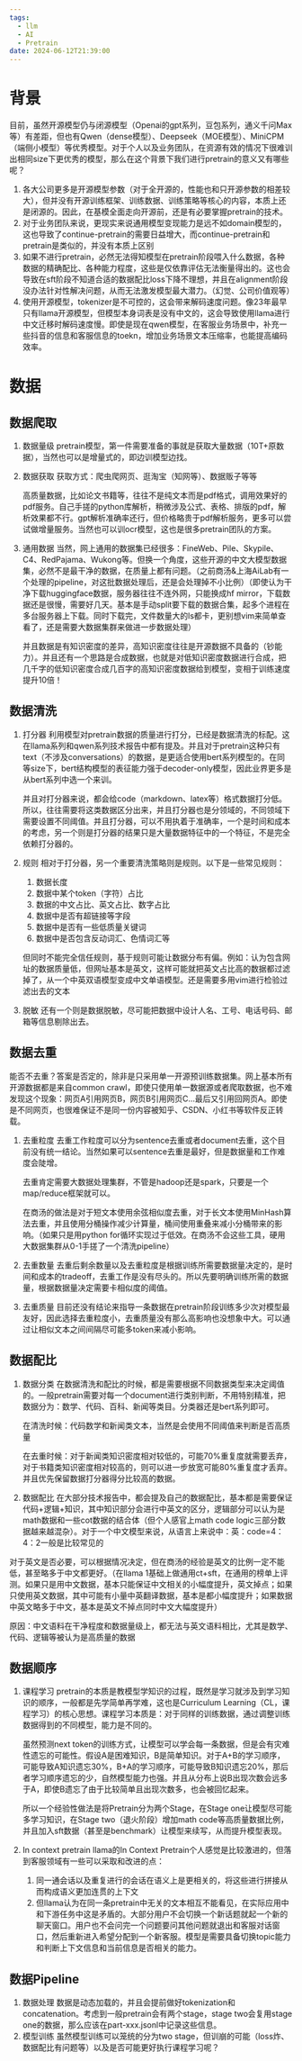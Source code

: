 ```yaml
---
tags:
  - llm
  - AI
  - Pretrain
date: 2024-06-12T21:39:00
---
```

# 背景

目前，虽然开源模型仍与闭源模型（Openai的gpt系列，豆包系列，通义千问Max等）有差距，但也有Qwen（dense模型）、Deepseek（MOE模型）、MiniCPM（端侧小模型）等优秀模型。对于个人以及业务团队，在资源有效的情况下很难训出相同size下更优秀的模型，那么在这个背景下我们进行pretrain的意义又有哪些呢？

1. 各大公司更多是开源模型参数（对于全开源的，性能也和只开源参数的相差较大），但并没有开源训练框架、训练数据、训练策略等核心的内容，本质上还是闭源的。因此，在基模全面走向开源前，还是有必要掌握pretrain的技术。
2. 对于业务团队来说，更现实来说通用模型变现能力是远不如domain模型的，这也导致了continue-pretrain的需要日益增大，而continue-pretrain和pretrain是类似的，并没有本质上区别
3. 如果不进行pretrain，必然无法得知模型在pretrain阶段喂入什么数据，各种数据的精确配比、各种能力程度，这些是仅依靠评估无法衡量得出的。这也会导致在sft阶段不知道合适的数据配比loss下降不理想，并且在alignment阶段没办法针对性解决问题，从而无法激发模型最大潜力。（幻觉、公司价值观等）
4. 使用开源模型，tokenizer是不可控的，这会带来解码速度问题。像23年最早只有llama开源模型，但模型本身词表是没有中文的，这会导致使用llama进行中文迁移时解码速度慢。即使是现在qwen模型，在客服业务场景中，补充一些抖音的信息和客服信息的toekn，增加业务场景文本压缩率，也能提高编码效率。

# 数据

## 数据爬取

1. 数据量级
	pretrain模型，第一件需要准备的事就是获取大量数据（10T+原数据），当然也可以是增量式的，即边训模型边找。

2. 数据获取
	获取方式：爬虫爬网页、逛淘宝（知网等）、数据贩子等等

	高质量数据，比如论文书籍等，往往不是纯文本而是pdf格式，调用效果好的pdf服务。自己手搓的python库解析，稍微涉及公式、表格、排版的pdf，解析效果都不行。gpt解析准确率还行，但价格略贵于pdf解析服务，更多可以尝试做增量服务。当然也可以训ocr模型，这也是很多pretrain团队的方案。

3. 通用数据
	当然，网上通用的数据集已经很多：FineWeb、Pile、Skypile、C4、RedPajama、Wukong等。但换一个角度，这些开源的中文大模型数据集，必然不是最干净的数据，在质量上都有问题。（之前商汤&上海AiLab有一个处理的pipeline，对这批数据处理后，还是会处理掉不小比例）（即使认为干净下载huggingface数据，服务器往往不连外网，只能换成hf mirror，下载数据还是很慢，需要好几天。基本是手动split要下载的数据合集，起多个进程在多台服务器上下载。同时下载完，文件数量大的ls都卡，更别想vim来简单查看了，还是需要大数据集群来做进一步数据处理）

	并且数据是有知识密度的差异，高知识密度往往是开源数据不具备的（钞能力）。并且还有一个思路是合成数据，也就是对低知识密度数据进行合成，把几千字的低知识密度合成几百字的高知识密度数据给到模型，变相于训练速度提升10倍！

## 数据清洗

1. 打分器
	利用模型对pretrain数据的质量进行打分，已经是数据清洗的标配。这在llama系列和qwen系列技术报告中都有提及。并且对于pretrain这种只有text（不涉及conversations）的数据，是更适合使用bert系列模型的。在同等size下，bert结构模型的表征能力强于decoder-only模型，因此业界更多是从bert系列中选一个来训。

	并且对打分器来说，都会给code（markdown、latex等）格式数据打分低。所以，往往需要将这类数据区分出来，并且打分器也是分领域的，不同领域下需要设置不同阈值。并且打分器，可以不用执着于准确率，一个是时间和成本的考虑，另一个则是打分器的结果只是大量数据特征中的一个特征，不是完全依赖打分器的。

2. 规则
	相对于打分器，另一个重要清洗策略则是规则。以下是一些常见规则：
	1. 数据长度
	2. 数据中某个token（字符）占比
	3. 数据的中文占比、英文占比、数字占比
	4. 数据中是否有超链接等字段
	5. 数据中是否有一些低质量关键词
	6. 数据中是否包含反动词汇、色情词汇等

	但同时不能完全信任规则，基于规则可能让数据分布有偏。例如：认为包含网址的数据质量低，但网址基本是英文，这样可能就把英文占比高的数据都过滤掉了，从一个中英双语模型变成中文单语模型。还是需要多用vim进行检验过滤出去的文本

3. 脱敏
	还有一个则是数据脱敏，尽可能把数据中设计人名、工号、电话号码、邮箱等信息剔除出去。

## 数据去重

能否不去重？答案是否定的，除非是只采用单一开源预训练数据集。网上基本所有开源数据都是来自common crawl，即使只使用单一数据源或者爬取数据，也不难发现这个现象：网页A引用网页B，网页B引用网页C...最后又引用回网页A。即使是不同网页，也很难保证不是同一份内容被知乎、CSDN、小红书等软件反正转载。

1. 去重粒度
	去重工作粒度可以分为sentence去重或者document去重，这个目前没有统一结论。当然如果可以sentence去重是最好，但是数据量和工作难度会陡增。

	去重肯定需要大数据处理集群，不管是hadoop还是spark，只要是一个map/reduce框架就可以。

	在商汤的做法是对于短文本使用余弦相似度去重，对于长文本使用MinHash算法去重，并且使用分桶操作减少计算量，桶间使用重叠来减小分桶带来的影响。（如果只是用python for循环实现过于低效。在商汤不会这些工具，硬用大数据集群从0-1手搓了一个清洗pipeline）
2. 去重数量
	去重后剩余数量以及去重粒度是根据训练所需要数据量决定的，是时间和成本的tradeoff，去重工作是没有尽头的。所以先要明确训练所需的数据量，根据数据量决定需要卡相似度的阈值。
3. 去重质量
	目前还没有结论来指导一条数据在pretrain阶段训练多少次对模型最友好，因此选择去重粒度小，去重质量没有那么高影响也没想象中大。可以通过让相似文本之间间隔尽可能多token来减小影响。


## 数据配比

1. 数据分类
	在数据清洗和配比的时候，都是需要根据不同数据类型来决定阈值的。一般pretrain需要对每一个document进行类别判断，不用特别精准，把数据分为：数学、代码、百科、新闻等类目。分类器还是bert系列即可。

	在清洗时候：代码数学和新闻类文本，当然是会使用不同阈值来判断是否高质量

	在去重时候：对于新闻类知识密度相对较低的，可能70%重复度就需要丢弃，对于书籍类知识密度相对较高的，则可以进一步放宽可能80%重复度才丢弃。并且优先保留数据打分器得分比较高的数据。
2. 数据配比
	在大部分技术报告中，都会提及自己的数据配比，基本都是需要保证代码+逻辑+知识，其中知识部分会进行中英文的区分，逻辑部分可以认为是math数据和一些cot数据的结合体（但个人感官上math code logic三部分数据越来越混杂）。对于一个中文模型来说，从语言上来说中：英：code=4：4：2一般是比较常见的

对于英文是否必要，可以根据情况决定，但在商汤的经验是英文的比例一定不能低，甚至略多于中文都更好。（在llama 1基础上做通用ct+sft，在通用的榜单上评测。如果只是用中文数据，基本只能保证中文相关的小幅度提升，英文掉点；如果只使用英文数据，其中可能有小量中英翻译数据，基本是都小幅度提升；如果数据中英文略多于中文，基本是英文不掉点同时中文大幅度提升）

原因：中文语料在干净程度和数据量级上，都无法与英文语料相比，尤其是数学、代码、逻辑等被认为是高质量的数据

## 数据顺序

1. 课程学习
	pretrain的本质是教模型学知识的过程，既然是学习就涉及到学习知识的顺序，一般都是先学简单再学难，这也是Curriculum Learning（CL，课程学习）的核心思想。课程学习本质是：对于同样的训练数据，通过调整训练数据得到的不同模型，能力是不同的。

	虽然预测next token的训练方式，让模型可以学会每一条数据，但是会有灾难性遗忘的可能性。假设A是困难知识，B是简单知识。对于A+B的学习顺序，可能导致A知识遗忘30%，B+A的学习顺序，可能导致B知识遗忘20%，那后者学习顺序遗忘的少，自然模型能力也强。并且从分布上说B出现次数会远多于A，即使B遗忘了由于比较简单且出现次数多，也会被回忆起来。

	所以一个经验性做法是将Pretrain分为两个Stage，在Stage one让模型尽可能多学习知识，在Stage two（退火阶段）增加math code等高质量数据比例，并且加入sft数据（甚至是benchmark）让模型来续写，从而提升模型表现。
2. In context pretrain
	llama的In Context Pretrain个人感觉是比较激进的，但落到客服领域有一些可以采取和改进的点：
	1. 同一通会话以及重复进行的会话在语义上是更相关的，将这些进行拼接从而构成语义更加连贯的上下文
	2. 但llama认为在同一条pretrain中无关的文本相互不能看见，在实际应用中和下游任务中这是矛盾的。大部分用户不会切换一个新话题就起一个新的聊天窗口。用户也不会问完一个问题要问其他问题就退出和客服对话窗口，然后重新进入希望分配到一个新客服。模型是需要具备切换topic能力和判断上下文信息和当前信息是否相关的能力。

## 数据Pipeline

1. 数据处理
	数据是动态加载的，并且会提前做好tokenization和concatenation。考虑到一般pretrain会有两个stage，stage two会复用stage one的数据，那么应该在part-xxx.jsonl中记录这些信息。
2. 模型训练
	虽然模型训练可以笼统的分为two stage，但训崩的可能（loss炸、数据配比有问题等）以及是否可能更好执行课程学习呢？
